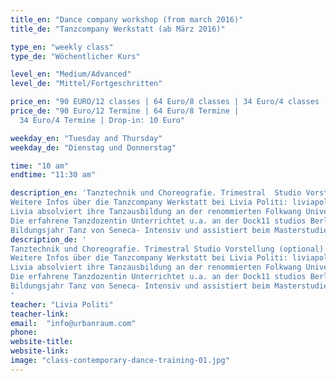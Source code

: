 ```yaml
---
title_en: "Dance company workshop (from march 2016)"
title_de: "Tanzcompany Werkstatt (ab März 2016)"

type_en: "weekly class"
type_de: "Wöchentlicher Kurs"

level_en: "Medium/Advanced"
level_de: "Mittel/Fortgeschritten"

price_en: "90 EURO/12 classes | 64 Euro/8 classes | 34 Euro/4 classes | Drop-in: 10 Euro"
price_de: "90 Euro/12 Termine | 64 Euro/8 Termine | 
  34 Euro/4 Termine | Drop-in: 10 Euro"

weekday_en: "Tuesday and Thursday"
weekday_de: "Dienstag und Donnerstag"

time: "10 am"
endtime: "11:30 am"

description_en: 'Tanztechnik und Choreografie. Trimestral  Studio Vorstellung (optional). <br> <p>
Weitere Infos über die Tanzcompany Werkstatt bei Livia Politi: liviapoliti@gmail.com. <br> <p>
Livia absolviert ihre Tanzausbildung an der renommierten Folkwang Universität der Künste in Essen unter der Leitung von Pina Bausch. Als Tänzerin, Choreografin und Choreografie Assistentin arbeitete sie in zahlreiche Projekte in Deutschland, U.S.A, Mexiko und Argentinien. 
Die erfahrene Tanzdozentin Unterrichtet u.a. an der Dock11 studios Berlin, 
Bildungsjahr Tanz von Seneca- Intensiv und assistiert beim Masterstudiengang für Choreografie der Udk  Berlin.'
description_de: '
Tanztechnik und Choreografie. Trimestral Studio Vorstellung (optional). <br> <p>
Weitere Infos über die Tanzcompany Werkstatt bei Livia Politi: liviapoliti@gmail.com. <br> <p>
Livia absolviert ihre Tanzausbildung an der renommierten Folkwang Universität der Künste in Essen unter der Leitung von Pina Bausch. Als Tänzerin, Choreografin und Choreografie Assistentin arbeitete sie in zahlreiche Projekte in Deutschland, U.S.A, Mexiko und Argentinien. 
Die erfahrene Tanzdozentin Unterrichtet u.a. an der Dock11 studios Berlin, 
Bildungsjahr Tanz von Seneca- Intensiv und assistiert beim Masterstudiengang für Choreografie der Udk  Berlin.
'
teacher: "Livia Politi"
teacher-link: 
email:  "info@urbanraum.com"
phone: 
website-title: 
website-link: 
image: "class-contemporary-dance-training-01.jpg"
---
```

